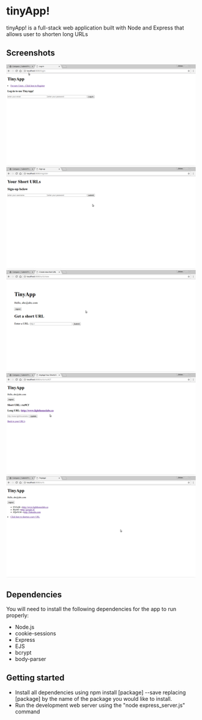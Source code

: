# tinyApp!
tinyApp! is a full-stack web application built with Node and Express that allows user to shorten long URLs

## Screenshots
![screenshot of Login Page](https://github.com/avleen30/TinyApp/blob/master/Docs/Login.png?raw=true)
![screenshot of registration page](https://github.com/avleen30/TinyApp/blob/master/Docs/register.png?raw=true)
![screenshot for getting a short URL](https://github.com/avleen30/TinyApp/blob/master/Docs/GetaShortURL.png?raw=true)
![screenshot of short URL's](https://github.com/avleen30/TinyApp/blob/master/Docs/shortURL.png?raw=true)
![screenshot of Home Page](https://github.com/avleen30/TinyApp/blob/master/Docs/userHomePage.png?raw=true)


## Dependencies
You will need to install the following dependencies for the app to run properly:
- Node.js
- cookie-sessions
- Express
- EJS
- bcrypt
- body-parser

## Getting started

- Install all dependencies using npm install [package] --save replacing [package] by the name of the package you would like to install.
- Run the development web server using the "node express_server.js" command